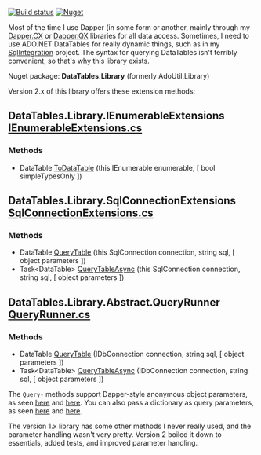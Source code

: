 [![Build status](https://ci.appveyor.com/api/projects/status/jff4nlapxigmxd1q?svg=true)](https://ci.appveyor.com/project/adamosoftware/datatables-library)
[![Nuget](https://img.shields.io/nuget/v/DataTables.Library)](https://www.nuget.org/packages/DataTables.Library/)

Most of the time I use Dapper (in some form or another, mainly through my [Dapper.CX](https://github.com/adamosoftware/Dapper.CX) or [Dapper.QX](https://github.com/adamfoneil/Dapper.QX) libraries for all data access. Sometimes, I need to use ADO.NET DataTables for really dynamic things, such as in my [SqlIntegration](https://github.com/adamosoftware/SqlIntegration) project. The syntax for querying DataTables isn't terribly convenient, so that's why this library exists.

Nuget package: **DataTables.Library** (formerly AdoUtil.Library)

Version 2.x of this library offers these extension methods:

## DataTables.Library.IEnumerableExtensions [IEnumerableExtensions.cs](https://github.com/adamfoneil/DataTables.Library/blob/master/DataTables.Library/IEnumerableExtensions.cs#L9)
### Methods
- DataTable [ToDataTable](https://github.com/adamfoneil/DataTables.Library/blob/master/DataTables.Library/IEnumerableExtensions.cs#L14)
 (this IEnumerable<T> enumerable, [ bool simpleTypesOnly ])

## DataTables.Library.SqlConnectionExtensions [SqlConnectionExtensions.cs](https://github.com/adamfoneil/DataTables.Library/blob/master/DataTables.Library/SqlConnectionExtensions.cs#L7)
### Methods
- DataTable [QueryTable](https://github.com/adamfoneil/DataTables.Library/blob/master/DataTables.Library/SqlConnectionExtensions.cs#L9)
 (this SqlConnection connection, string sql, [ object parameters ])
- Task\<DataTable\> [QueryTableAsync](https://github.com/adamfoneil/DataTables.Library/blob/master/DataTables.Library/SqlConnectionExtensions.cs#L12)
 (this SqlConnection connection, string sql, [ object parameters ])

## DataTables.Library.Abstract.QueryRunner [QueryRunner.cs](https://github.com/adamfoneil/DataTables.Library/blob/master/DataTables.Library/Abstract/QueryRunner.cs#L9)
### Methods
- DataTable [QueryTable](https://github.com/adamfoneil/DataTables.Library/blob/master/DataTables.Library/Abstract/QueryRunner.cs#L15)
 (IDbConnection connection, string sql, [ object parameters ])
- Task\<DataTable\> [QueryTableAsync](https://github.com/adamfoneil/DataTables.Library/blob/master/DataTables.Library/Abstract/QueryRunner.cs#L28)
 (IDbConnection connection, string sql, [ object parameters ])

The `Query-` methods support Dapper-style anonymous object parameters, as seen [here](https://github.com/adamosoftware/AdoUtil/blob/master/Testing/QueryTableTests.cs#L29) and [here](https://github.com/adamosoftware/AdoUtil/blob/master/Testing/QueryTableTests.cs#L49). You can also pass a dictionary as query parameters, as seen [here](https://github.com/adamosoftware/AdoUtil/blob/master/Testing/QueryTableTests.cs#L59) and [here](https://github.com/adamosoftware/AdoUtil/blob/master/Testing/QueryTableTests.cs#L72).

The version 1.x library has some other methods I never really used, and the parameter handling wasn't very pretty. Version 2 boiled it down to essentials, added tests, and improved parameter handling.
